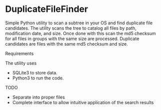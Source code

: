 # DuplicateFileFinder

Simple Python utility to scan a subtree in your OS and find duplicate file candidates.
The utility scans the tree to catalog all files by path, modification date, and size.
Once done with this scan the md5 checksum for all files in groups with the same size are processed.
Duplicate candidates are files with the same md5 checksum and size.

Requirements

The utility uses
* SQLite3 to store data.
* Python3 to run the code.

TODO
* Separate into proper files
* Complete interface to allow intuitive application of the search results

